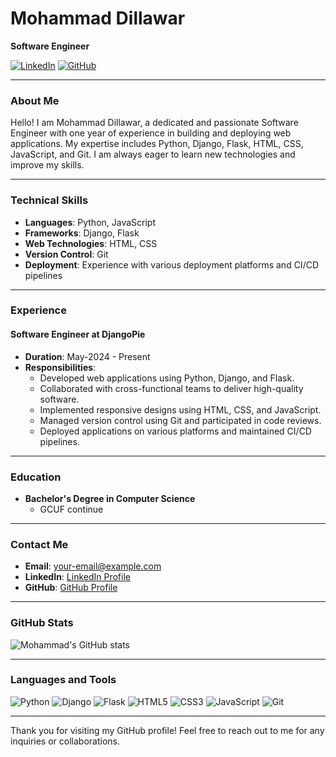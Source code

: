 # Mohammad Dillawar

**Software Engineer**

[![LinkedIn](https://img.shields.io/badge/LinkedIn-Profile-blue)](https://www.linkedin.com/in/dillawarnl/)
[![GitHub](https://img.shields.io/badge/GitHub-Profile-black)](https://github.com/dillawarnwl)

---

### About Me

Hello! I am Mohammad Dillawar, a dedicated and passionate Software Engineer with one year of experience in building and deploying web applications. My expertise includes Python, Django, Flask, HTML, CSS, JavaScript, and Git. I am always eager to learn new technologies and improve my skills.

---

### Technical Skills

- **Languages**: Python, JavaScript
- **Frameworks**: Django, Flask
- **Web Technologies**: HTML, CSS
- **Version Control**: Git
- **Deployment**: Experience with various deployment platforms and CI/CD pipelines

---

### Experience

#### Software Engineer at DjangoPie
- **Duration**: May-2024 - Present
- **Responsibilities**:
  - Developed web applications using Python, Django, and Flask.
  - Collaborated with cross-functional teams to deliver high-quality software.
  - Implemented responsive designs using HTML, CSS, and JavaScript.
  - Managed version control using Git and participated in code reviews.
  - Deployed applications on various platforms and maintained CI/CD pipelines.

---

### Education

- **Bachelor's Degree in Computer Science**
  - GCUF continue

---

### Contact Me

- **Email**: [your-email@example.com](mailto:dillawarnwl@gmail.com)
- **LinkedIn**: [LinkedIn Profile](https://www.linkedin.com/in/dillawarnwl/)
- **GitHub**: [GitHub Profile](https://github.com/dillawarnwl)

---

### GitHub Stats

![Mohammad's GitHub stats](https://github-readme-stats.vercel.app/api?username=dillawarnwl&show_icons=true&theme=radical)

---

### Languages and Tools

![Python](https://img.shields.io/badge/Python-3776AB?style=for-the-badge&logo=python&logoColor=white)
![Django](https://img.shields.io/badge/Django-092E20?style=for-the-badge&logo=django&logoColor=white)
![Flask](https://img.shields.io/badge/Flask-000000?style=for-the-badge&logo=flask&logoColor=white)
![HTML5](https://img.shields.io/badge/HTML5-E34F26?style=for-the-badge&logo=html5&logoColor=white)
![CSS3](https://img.shields.io/badge/CSS3-1572B6?style=for-the-badge&logo=css3&logoColor=white)
![JavaScript](https://img.shields.io/badge/JavaScript-F7DF1E?style=for-the-badge&logo=javascript&logoColor=black)
![Git](https://img.shields.io/badge/Git-F05032?style=for-the-badge&logo=git&logoColor=white)

---

Thank you for visiting my GitHub profile! Feel free to reach out to me for any inquiries or collaborations.
